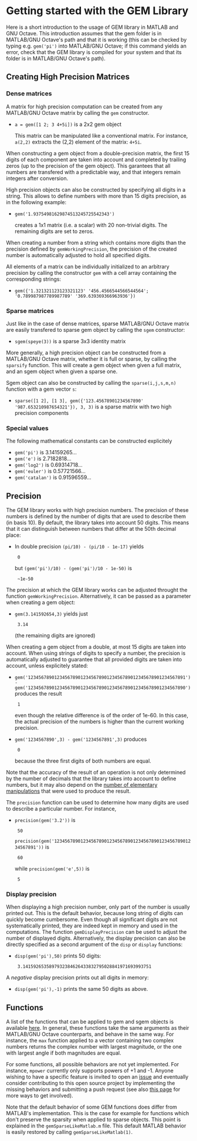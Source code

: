 Getting started with the GEM Library
====================================

Here is a short introduction to the usage of GEM library in MATLAB and GNU Octave. This introduction assumes that the gem folder is in MATLAB/GNU Octave's path and that it is working (this can be checked by typing e.g. `gem('pi')` into MATLAB/GNU Octave; if this command yields an error, check that the GEM library is compiled for your system and that its folder is in MATLAB/GNU Octave's path).

## Creating High Precision Matrices

### Dense matrices

A matrix for high precision computation can be created from any MATLAB/GNU Octave matrix by calling the `gem` constructor.
 - `a = gem([1 2; 3 4+5i])` is a 2x2 gem object

    This matrix can be manipulated like a conventional matrix. For instance, `a(2,2)` extracts the (2,2) element of the matrix: `4+5i`.

When constructing a gem object from a double-precision matrix, the first 15 digits of each component are taken into account and completed by trailing zeros (up to the precision of the gem object). This garantees that all numbers are transfered with a predictable way, and that integers remain integers after conversion.

High precision objects can also be constructed by specifying all digits in a string. This allows to define numbers with more than 15 digits precision, as in the following example:
 - `gem('1.93754981629874513245725542343')`

    creates a 1x1 matrix (i.e. a scalar) with 20 non-trivial digits. The remaining digits are set to zeros.

When creating a number from a string which contains more digits than the precision defined by `gemWorkingPrecision`, the precision of the created number is automatically adjusted to hold all specified digits.

All elements of a matrix can be individually initialized to an arbitrary precision by calling the constructor `gem` with a cell array containing the corresponding strings:
 - `gem({'1.321321123123321123' '456.4566544566544564'; '0.789987987789987789' '369.639369366963936'})`


### Sparse matrices

Just like in the case of dense matrices, sparse MATLAB/GNU Octave matrix are easily transfered to sparse gem object by calling the `sgem` constructor:
 - `sgem(speye(3))` is a sparse 3x3 identity matrix

More generally, a high precision object can be constructed from a MATLAB/GNU Octave matrix, whether it is full or sparse, by calling the `sparsify` function. This will create a gem object when given a full matrix, and an sgem object when given a sparse one.

Sgem object can also be constructed by calling the `sparse(i,j,s,m,n)` function with a gem vector `s`:
 - `sparse([1 2], [1 3], gem({'123.45678901234567890' '987.653210987654321'}), 3, 3)` is a sparse matrix with two high precision components


### Special values

The following mathematical constants can be constructed explicitely
 - `gem('pi')` is 3.14159265...
 - `gem('e')` is 2.7182818...
 - `gem('log2')` is 0.69314718...
 - `gem('euler')` is 0.57721566...
 - `gem('catalan')` is 0.91596559...


## Precision

The GEM library works with high precision numbers. The precision of these numbers is defined by the number of digits that are used to describe them (in basis 10). By default, the library takes into account 50 digits. This means that it can distinguish between numbers that differ at the 50th decimal place:
 - In double precision `(pi/10) - (pi/10 - 1e-17)` yields

        0
    but `(gem('pi')/10) - (gem('pi')/10 - 1e-50)` is

        ~1e-50

The precision at which the GEM library works can be adjusted throught the function `gemWorkingPrecision`. Alternatively, it can be passed as a parameter when creating a gem object:
 - `gem(3.141592654,3)` yields just 

        3.14
    (the remaining digits are ignored)

When creating a gem object from a double, at most 15 digits are taken into account. When using strings of digits to specify a number, the precision is automatically adjusted to guarantee that all provided digits are taken into account, unless explicitely stated:
 - `gem('123456789012345678901234567890123456789012345678901234567891') - gem('123456789012345678901234567890123456789012345678901234567890')` produces the result

        1
    even though the relative difference is of the order of 1e-60. In this case, the actual precision of the numbers is higher than the current working precision.

 - `gem('1234567890',3) - gem('1234567891',3)` produces

        0
    because the three first digits of both numbers are equal.

Note that the accuracy of the result of an operation is not only determined by the number of decimals that the library takes into account to define numbers, but it may also depend on the [number of elementary manipulations](https://en.wikipedia.org/wiki/Numerical_error) that were used to produce the result.

The `precision` function can be used to determine how many digits are used to describe a particular number. For instance,
 - `precision(gem('3.2'))` is

        50
    `precision(gem('123456789012345678901234567890123456789012345678901234567891'))` is

        60
    while `precision(gem('e',5))` is

        5


### Display precision

When displaying a high precision number, only part of the number is usually printed out. This is the default behavior, because long string of digits can quickly become cumbersome. Even though all significant digits are not systematically printed, they are indeed kept in memory and used in the computations. The function `gemDisplayPrecision` can be used to adjust the number of displayed digits. Alternatively, the display precision can also be directly specified as a second argument of the `disp` or `display` functions:
 - `disp(gem('pi'),50)` prints 50 digits:

        3.1415926535897932384626433832795028841971693993751

A *negative* display precision prints out all digits in memory:
 - `disp(gem('pi'),-1)` prints the same 50 digits as above.




## Functions

A list of the functions that can be applied to gem and sgem objects is available [here](functions.md). In general, these functions take the same arguments as their MATLAB/GNU Octave counterparts, and behave in the same way. For instance, the `max` function applied to a vector containing two complex numbers returns the complex number with largest magnitude, or the one with largest angle if both magnitudes are equal.

For some functions, all possible behaviors are not yet implemented. For instance, `mpower` currently only supports powers of +1 and -1. Anyone wishing to have a specific feature is invited to open an [issue](https://github.com/jdbancal/gem/issues) and eventually consider contributing to this open source project by implementing the missing behaviors and submitting a push request (see also [this page](howToContribute.md) for more ways to get involved).

Note that the default behavior of some GEM functions does differ from MATLAB's implementation. This is the case for example for functions which don't preserve the sparsity when applied to sparse objects. This point is explained in the `gemSparseLikeMatlab.m` file. This default MATLAB behavior is easily restored by calling `gemSparseLikeMatlab(1)`.

